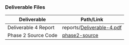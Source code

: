 ### Deliverable Files
| Deliverable | Path/Link |
| ----------- | ----------- |
| Deliverable 4 Report | reports/[Deliverable-4.pdf](https://github.com/jeremyglebe/5430-Software-Engineering/blob/main/reports/Deliverable-4.pdf) |
| Phase 2 Source Code | [phase2-source](https://github.com/jeremyglebe/5430-Software-Engineering/blob/main/phase2-source) |